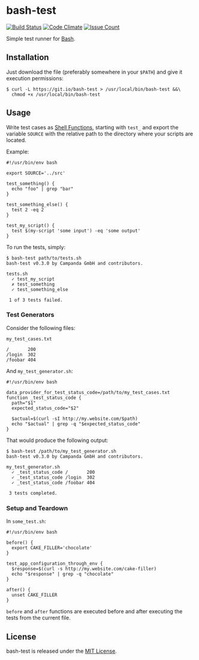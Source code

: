 # bash-test

[![Build Status](https://travis-ci.org/campanda/bash-test.svg?branch=master)](https://travis-ci.org/campanda/bash-test)
[![Code Climate](https://codeclimate.com/github/campanda/bash-test/badges/gpa.svg)](https://codeclimate.com/github/campanda/bash-test)
[![Issue Count](https://codeclimate.com/github/campanda/bash-test/badges/issue_count.svg)](https://codeclimate.com/github/campanda/bash-test)

Simple test runner for [Bash][0].

## Installation

Just download the file (preferably somewhere in your `$PATH`) and give it
execution permissions:

    $ curl -L https://git.io/bash-test > /usr/local/bin/bash-test &&\
      chmod +x /usr/local/bin/bash-test

## Usage

Write test cases as [Shell Functions][1], starting with `test_` and export the
variable `SOURCE` with the relative path to the directory where your scripts
are located.

Example:

    #!/usr/bin/env bash

    export SOURCE='../src'

    test_something() {
      echo "foo" | grep "bar"
    }

    test_something_else() {
      test 2 -eq 2
    }

    test_my_script() {
      test $(my-script 'some input') -eq 'some output'
    }

To run the tests, simply:

    $ bash-test path/to/tests.sh
    bash-test v0.3.0 by Campanda GmbH and contributors.

    tests.sh
      ✓ test_my_script
      ✗ test_something
      ✓ test_something_else

     1 of 3 tests failed.

### Test Generators

Consider the following files:

`my_test_cases.txt`

    /       200
    /login  302
    /foobar 404

And `my_test_generator.sh`:

    #!/usr/bin/env bash

    data_provider_for_test_status_code=/path/to/my_test_cases.txt
    function _test_status_code {
      path="$1"
      expected_status_code="$2"

      $actual=$(curl -sI http://my.website.com/$path)
      echo "$actual" | grep -q "$expected_status_code"
    }

That would produce the following output:

    $ bash-test /path/to/my_test_generator.sh
    bash-test v0.3.0 by Campanda GmbH and contributors.

    my_test_generator.sh
      ✓ _test_status_code /       200
      ✓ _test_status_code /login  302
      ✓ _test_status_code /foobar 404

     3 tests completed.

### Setup and Teardown

In `some_test.sh`:

    #!/usr/bin/env bash

    before() {
      export CAKE_FILLER='chocolate'
    }

    test_app_configuration_through_env {
      $response=$(curl -s http://my.website.com/cake-filler)
      echo "$response" | grep -q "chocolate"
    }

    after() {
      unset CAKE_FILLER
    }

`before` and `after` functions are executed before and after executing
the tests from the current file.

## License

bash-test is released under the [MIT License][2].

[0]: https://www.gnu.org/software/bash/
[1]: https://www.gnu.org/software/bash/manual/bash.html#Shell-Functions
[2]: http://www.opensource.org/licenses/MIT
